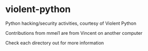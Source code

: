 # violent-python
Python hacking/security activities, courtesy of Violent Python

Contributions from mmei1 are from Vincent on another computer

Check each directory out for more information